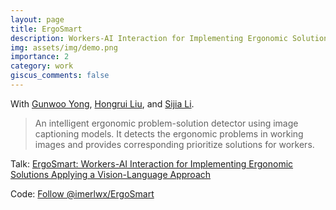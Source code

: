 ```yaml
---
layout: page
title: ErgoSmart
description: Workers-AI Interaction for Implementing Ergonomic Solutions Applying a Vision-Language Approach
img: assets/img/demo.png
importance: 2
category: work
giscus_comments: false
---
```


<script type="text/javascript">
 function showhide(id) {
    var e = document.getElementById(id);
    e.style.display = (e.style.display == 'block') ? 'none' : 'block';
 }
</script>

With [Gunwoo Yong](https://scholar.google.com/citations?user=wh9w1bYAAAAJ&hl=en), [Hongrui Liu](https://github.com/EricLiuuu), and [Sijia Li](https://www.linkedin.com/in/sijia11/).


> An intelligent ergonomic problem-solution detector using image captioning models. It detects the ergonomic problems in working images and provides corresponding prioritize solutions for workers.

<i class="fa fa-download fa-ld" aria-hidden="true"></i> Talk: <a href="{{ 'https://docs.google.com/presentation/d/1qjgZQcWyX7kHJuNBWinw8790suzKnGE-Ca48_1SRZik/edit?usp=sharing' }}">ErgoSmart: Workers-AI Interaction for Implementing Ergonomic Solutions Applying a Vision-Language Approach</a>

Code: <a class="github-button" href="https://github.com/imerlwx/ergosmart" data-size="large" aria-label="Follow @imerlwx/ergosmart on GitHub">Follow @imerlwx/ErgoSmart</a>